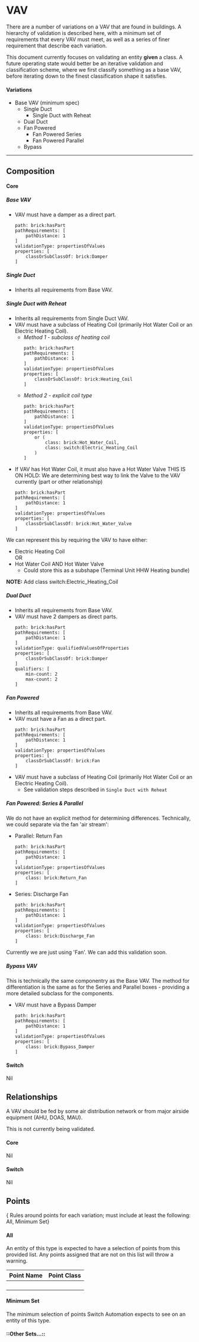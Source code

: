 # VAV

There are a number of variations on a VAV that are found in buildings. A hierarchy of validation is described here, with a minimum set of requirements that every VAV must meet, as well as a series of finer requirement that describe each variation.

This document currently focuses on validating an entity **given** a class. A future operating state would better be an iterative validation and classification scheme, where we first classify something as a base VAV, before iterating down to the finest classification shape it satisfies.

#### Variations
* Base VAV (minimum spec)
  * Single Duct
    * Single Duct with Reheat
  * Dual Duct
  * Fan Powered
    * Fan Powered Series
    * Fan Powered Parallel
  * Bypass

---

## Composition

#### Core
##### Base VAV
* VAV must have a damper as a direct part.
    ```
    path: brick:hasPart
    pathRequirements: [
        pathDistance: 1
    ]
    validationType: propertiesOfValues
    properties: [
        classOrSubClassOf: brick:Damper
    ]
    ```

##### Single Duct
* Inherits all requirements from Base VAV.

##### Single Duct with Reheat
* Inherits all requirements from Single Duct VAV.
* VAV must have a subclass of Heating Coil (primarily Hot Water Coil or an Electric Heating Coil).
  * *Method 1 - subclass of heating coil*
    ```
    path: brick:hasPart
    pathRequirements: [
        pathDistance: 1
    ]
    validationType: propertiesOfValues
    properties: [
        classOrSubClassOf: brick:Heating_Coil
    ]
    ```
  * *Method 2 - explicit coil type*
    ```
    path: brick:hasPart
    pathRequirements: [
        pathDistance: 1
    ]
    validationType: propertiesOfValues
    properties: [
        or (
            class: brick:Hot_Water_Coil,
            class: switch:Electric_Heating_Coil
        )
    ]
    ```
* If VAV has Hot Water Coil, it must also have a Hot Water Valve
    THIS IS ON HOLD: We are determining best way to link the Valve to the VAV currently (part or other relationship)
    ```
    path: brick:hasPart
    pathRequirements: [
        pathDistance: 1
    ]
    validationType: propertiesOfValues
    properties: [
        classOrSubClassOf: brick:Hot_Water_Valve
    ]
    ```

We can represent this by requiring the VAV to have either:
* Electric Heating Coil
<br />OR
* Hot Water Coil AND Hot Water Valve
  * Could store this as a subshape (Terminal Unit HHW Heating bundle)


**NOTE:** Add class switch:Electric_Heating_Coil

##### Dual Duct
* Inherits all requirements from Base VAV.
* VAV must have 2 dampers as direct parts.
    ```
    path: brick:hasPart
    pathRequirements: [
        pathDistance: 1
    ]
    validationType: qualifiedValuesOfProperties
    properties: [
        classOrSubClassOf: brick:Damper
    ]
    qualifiers: [
        min-count: 2
        max-count: 2
    ]
    ```

##### Fan Powered
* Inherits all requirements from Base VAV.
* VAV must have a Fan as a direct part.
    ```
    path: brick:hasPart
    pathRequirements: [
        pathDistance: 1
    ]
    validationType: propertiesOfValues
    properties: [
        classOrSubClassOf: brick:Fan
    ]
    ```
* VAV must have a subclass of Heating Coil (primarily Hot Water Coil or an Electric Heating Coil).
  * See validation steps described in `Single Duct with Reheat`

##### Fan Powered: Series & Parallel
We do not have an explicit method for determining differences.
Technically, we could separate via the fan 'air stream':
* Parallel: Return Fan
    ```
    path: brick:hasPart
    pathRequirements: [
        pathDistance: 1
    ]
    validationType: propertiesOfValues
    properties: [
        class: brick:Return_Fan
    ]
    ```
* Series: Discharge Fan
    ```
    path: brick:hasPart
    pathRequirements: [
        pathDistance: 1
    ]
    validationType: propertiesOfValues
    properties: [
        class: brick:Discharge_Fan
    ]
    ```



Currently we are just using 'Fan'. We can add this validation soon.

##### Bypass VAV
This is technically the same componentry as the Base VAV. The method for differentiation is the same as for the Series and Parallel boxes - providing a more detailed subclass for the components.
* VAV must have a Bypass Damper
    ```
    path: brick:hasPart
    pathRequirements: [
        pathDistance: 1
    ]
    validationType: propertiesOfValues
    properties: [
        class: brick:Bypass_Damper
    ]
    ```

#### Switch
Nil


## Relationships

A VAV should be fed by some air distribution network or from major airside equipment (AHU, DOAS, MAU).

This is not currently being validated.

#### Core
Nil

#### Switch
Nil



## Points

{ Rules around points for each variation; must include at least the following: All, Minimum Set}

#### All
An entity of this type is expected to have a selection of points from this provided list. Any points assigned that are not on this list will throw a warning.


| Point Name | Point Class |
| - | - |
|||
|||
|||
|||


#### Minimum Set
The minimum selection of points Switch Automation expects to see on an entity of this type.

#### ::Other Sets...::